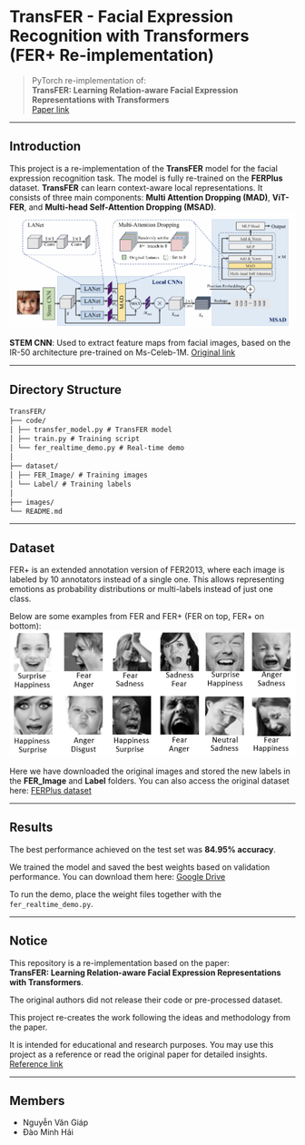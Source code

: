 # TransFER - Facial Expression Recognition with Transformers (FER+ Re-implementation)

> PyTorch re-implementation of:  
> **TransFER: Learning Relation-aware Facial Expression Representations with Transformers**  
> [Paper link](https://arxiv.org/pdf/2108.11116)

---

## Introduction

This project is a re-implementation of the **TransFER** model for the facial expression recognition task. The model is fully re-trained on the **FERPlus** dataset. **TransFER** can learn context-aware local representations. It consists of three main components: **Multi Attention Dropping (MAD)**, **ViT-FER**, and **Multi-head Self-Attention Dropping (MSAD)**.  
![Model architecture](images/transfer_architecture.png)

**STEM CNN**: Used to extract feature maps from facial images, based on the IR-50 architecture pre-trained on Ms-Celeb-1M. [Original link](https://drive.google.com/drive/folders/1omzvXV_djVIW2A7I09DWMe9JR-9o_MYh)

---

## Directory Structure

```
TransFER/
├── code/
│ ├── transfer_model.py # TransFER model
│ ├── train.py # Training script
│ └── fer_realtime_demo.py # Real-time demo
│
├── dataset/
│ ├── FER_Image/ # Training images
│ └── Label/ # Training labels
│
├── images/
└── README.md
```

---

## Dataset

FER+ is an extended annotation version of FER2013, where each image is labeled by 10 annotators instead of a single one. This allows representing emotions as probability distributions or multi-labels instead of just one class.

Below are some examples from FER and FER+ (FER on top, FER+ on bottom):  
![FERvsFER+](images/FER+vsFER.png)

Here we have downloaded the original images and stored the new labels in the **FER_Image** and **Label** folders. You can also access the original dataset here: [FERPlus dataset](https://github.com/microsoft/FERPlus/tree/master)

---

## Results

The best performance achieved on the test set was **84.95% accuracy**.

We trained the model and saved the best weights based on validation performance. You can download them here: [Google Drive](https://drive.google.com/drive/u/4/folders/1DuqNhhV9suTmlCnYC9a5fAZ2cR_1NVNy)

To run the demo, place the weight files together with the `fer_realtime_demo.py`.

---

## Notice

This repository is a re-implementation based on the paper:  
**TransFER: Learning Relation-aware Facial Expression Representations with Transformers**.  

The original authors did not release their code or pre-processed dataset.  

This project re-creates the work following the ideas and methodology from the paper.  

It is intended for educational and research purposes. You may use this project as a reference or read the original paper for detailed insights.  
[Reference link](https://drive.google.com/drive/u/4/folders/1DuqNhhV9suTmlCnYC9a5fAZ2cR_1NVNy)

---

## Members

- Nguyễn Văn Giáp
- Đào Minh Hải
